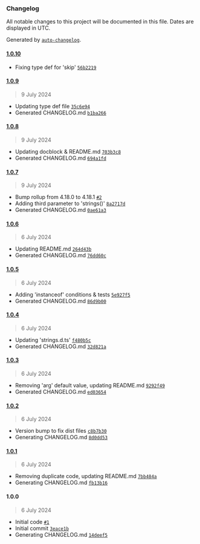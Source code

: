 ### Changelog

All notable changes to this project will be documented in this file. Dates are displayed in UTC.

Generated by [`auto-changelog`](https://github.com/CookPete/auto-changelog).

#### [1.0.10](https://github.com/avoidwork/tiny-strings/compare/1.0.9...1.0.10)

- Fixing type def for 'skip' [`56b2219`](https://github.com/avoidwork/tiny-strings/commit/56b22194b19d67a4fa44528afc00947483c0ceae)

#### [1.0.9](https://github.com/avoidwork/tiny-strings/compare/1.0.8...1.0.9)

> 9 July 2024

- Updating type def file [`35c6e94`](https://github.com/avoidwork/tiny-strings/commit/35c6e943dedb4ca07f40027fd3b668a9144d7bba)
- Generated CHANGELOG.md [`b1ba266`](https://github.com/avoidwork/tiny-strings/commit/b1ba266199b9b8e64ae2533ee658b002c89898c7)

#### [1.0.8](https://github.com/avoidwork/tiny-strings/compare/1.0.7...1.0.8)

> 9 July 2024

- Updating docblock & README.md [`703b3c8`](https://github.com/avoidwork/tiny-strings/commit/703b3c8eafe51d253b28006ba9c5e25d9c162472)
- Generated CHANGELOG.md [`694a1fd`](https://github.com/avoidwork/tiny-strings/commit/694a1fd4995e5ec7c9c166b8b1c293ea6b18a71c)

#### [1.0.7](https://github.com/avoidwork/tiny-strings/compare/1.0.6...1.0.7)

> 9 July 2024

- Bump rollup from 4.18.0 to 4.18.1 [`#2`](https://github.com/avoidwork/tiny-strings/pull/2)
- Adding third parameter to 'strings()' [`8a2717d`](https://github.com/avoidwork/tiny-strings/commit/8a2717dd4a6e0a31b721319ee18bbfc346fde670)
- Generated CHANGELOG.md [`0ae61a3`](https://github.com/avoidwork/tiny-strings/commit/0ae61a3b3684b928c90848155951f9b6b36c307d)

#### [1.0.6](https://github.com/avoidwork/tiny-strings/compare/1.0.5...1.0.6)

> 6 July 2024

- Updating README.md [`264d43b`](https://github.com/avoidwork/tiny-strings/commit/264d43bf66942f4088231aca25a9e6343453b0ac)
- Generated CHANGELOG.md [`76dd60c`](https://github.com/avoidwork/tiny-strings/commit/76dd60c3a67a26d7d9b3a97b7b42670c91f0f1fa)

#### [1.0.5](https://github.com/avoidwork/tiny-strings/compare/1.0.4...1.0.5)

> 6 July 2024

- Adding 'instanceof' conditions & tests [`5e927f5`](https://github.com/avoidwork/tiny-strings/commit/5e927f5911ca03dbb545ed45d3313578773cff07)
- Generated CHANGELOG.md [`86d9b00`](https://github.com/avoidwork/tiny-strings/commit/86d9b0008a5f7e6d4a0fe633e1122202c09b748e)

#### [1.0.4](https://github.com/avoidwork/tiny-strings/compare/1.0.3...1.0.4)

> 6 July 2024

- Updating 'strings.d.ts' [`f480b5c`](https://github.com/avoidwork/tiny-strings/commit/f480b5c89a796c49ef8e03f01d2f7484ef4158aa)
- Generated CHANGELOG.md [`32d821a`](https://github.com/avoidwork/tiny-strings/commit/32d821a9430bb7dd5af3e8a049768bfc93c38bc8)

#### [1.0.3](https://github.com/avoidwork/tiny-strings/compare/1.0.2...1.0.3)

> 6 July 2024

- Removing 'arg' default value, updating README.md [`9292f49`](https://github.com/avoidwork/tiny-strings/commit/9292f491620e6b0dece76a5111a59aca7946c213)
- Generated CHANGELOG.md [`ed03654`](https://github.com/avoidwork/tiny-strings/commit/ed0365429eedfcc48e4e97b2ba04eea5db96cc63)

#### [1.0.2](https://github.com/avoidwork/tiny-strings/compare/1.0.1...1.0.2)

> 6 July 2024

- Version bump to fix dist files [`c8b7b30`](https://github.com/avoidwork/tiny-strings/commit/c8b7b3019f25276822bfcb3abf29a5b5c5fecee7)
- Generating CHANGELOG.md [`8d0dd53`](https://github.com/avoidwork/tiny-strings/commit/8d0dd53dc08e7614b22c3c5e5e8a9d440b6412f0)

#### [1.0.1](https://github.com/avoidwork/tiny-strings/compare/1.0.0...1.0.1)

> 6 July 2024

- Removing duplicate code, updating README.md [`7bb484a`](https://github.com/avoidwork/tiny-strings/commit/7bb484a3cfe1bd476e8ab8fa0ef31143b69214fa)
- Generating CHANGELOG.md [`fb13b16`](https://github.com/avoidwork/tiny-strings/commit/fb13b162cdab8236c470cb7eaf298aba79bc5e3c)

#### 1.0.0

> 6 July 2024

- Initial code [`#1`](https://github.com/avoidwork/tiny-strings/pull/1)
- Initial commit [`3eace1b`](https://github.com/avoidwork/tiny-strings/commit/3eace1bd68819a6305864e7b92d14a42021a7a96)
- Generating CHANGELOG.md [`14deef5`](https://github.com/avoidwork/tiny-strings/commit/14deef545491014f59e6c74ddf958bc911d35e5b)
